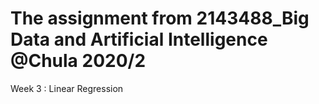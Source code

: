 # The assignment from 2143488_Big Data and Artificial Intelligence @Chula 2020/2

Week 3 : Linear Regression
